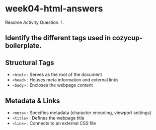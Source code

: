 # week04-html-answers
Readme Activity
Question: 1. 
## Identify the different tags used in cozycup-boilerplate.
## Structural Tags
- `<html>` : Serves as the root of the document
- `<head>` : Houses meta information and external links
- `<body>` : Encloses the webpage content
## Metadata & Links
- `<meta>` : Specifies metadata (character encoding, viewport settings)
- `<title>` : Defines the webpage title
- `<link>` : Connects to an external CSS file
